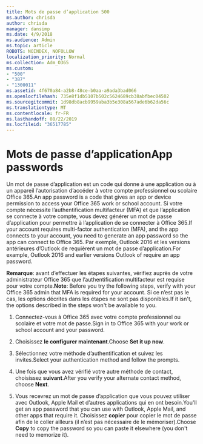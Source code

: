 ```yaml
---
title: Mots de passe d’application 500
ms.author: chrisda
author: chrisda
manager: dansimp
ms.date: 4/9/2018
ms.audience: Admin
ms.topic: article
ROBOTS: NOINDEX, NOFOLLOW
localization_priority: Normal
ms.collection: Adm_O365
ms.custom:
- "500"
- "387"
- "1300011"
ms.assetid: 4f670a84-a2b8-48ce-b0aa-a9ada3bad066
ms.openlocfilehash: 735e8f1db5107b502c5624689cb38abfbec04502
ms.sourcegitcommit: 1d98db8acb9959aba3b5e308a567ade6b62da56c
ms.translationtype: MT
ms.contentlocale: fr-FR
ms.lasthandoff: 08/22/2019
ms.locfileid: "36517785"
---
```

# <a name="app-passwords"></a><span data-ttu-id="8ee5c-102">Mots de passe d’application</span><span class="sxs-lookup"><span data-stu-id="8ee5c-102">App passwords</span></span>

<span data-ttu-id="8ee5c-103">Un mot de passe d’application est un code qui donne à une application ou à un appareil l’autorisation d’accéder à votre compte professionnel ou scolaire Office 365.</span><span class="sxs-lookup"><span data-stu-id="8ee5c-103">An app password is a code that gives an app or device permission to access your Office 365 work or school account.</span></span> <span data-ttu-id="8ee5c-104">Si votre compte nécessite l’authentification multifacteur (MFA) et que l’application se connecte à votre compte, vous devez générer un mot de passe d’application pour permettre à l’application de se connecter à Office 365.</span><span class="sxs-lookup"><span data-stu-id="8ee5c-104">If your account requires multi-factor authentication (MFA), and the app connects to your account, you need to generate an app password so the app can connect to Office 365.</span></span> <span data-ttu-id="8ee5c-105">Par exemple, Outlook 2016 et les versions antérieures d’Outlook de requièrent un mot de passe d’application.</span><span class="sxs-lookup"><span data-stu-id="8ee5c-105">For example, Outlook 2016 and earlier versions Outlook of require an app password.</span></span>

 <span data-ttu-id="8ee5c-106">**Remarque**: avant d’effectuer les étapes suivantes, vérifiez auprès de votre administrateur Office 365 que l’authentification multifacteur est requise pour votre compte.</span><span class="sxs-lookup"><span data-stu-id="8ee5c-106">**Note**: Before you try the following steps, verify with your Office 365 admin that MFA is required for your account.</span></span> <span data-ttu-id="8ee5c-107">Si ce n’est pas le cas, les options décrites dans les étapes ne sont pas disponibles.</span><span class="sxs-lookup"><span data-stu-id="8ee5c-107">If it isn't, the options described in the steps won't be available to you.</span></span>

1. <span data-ttu-id="8ee5c-108">Connectez-vous à Office 365 avec votre compte professionnel ou scolaire et votre mot de passe.</span><span class="sxs-lookup"><span data-stu-id="8ee5c-108">Sign in to Office 365 with your work or school account and your password.</span></span>

2. <span data-ttu-id="8ee5c-109">Choisissez **le configurer maintenant**.</span><span class="sxs-lookup"><span data-stu-id="8ee5c-109">Choose **Set it up now**.</span></span>

3. <span data-ttu-id="8ee5c-110">Sélectionnez votre méthode d’authentification et suivez les invites.</span><span class="sxs-lookup"><span data-stu-id="8ee5c-110">Select your authentication method and follow the prompts.</span></span>

4. <span data-ttu-id="8ee5c-111">Une fois que vous avez vérifié votre autre méthode de contact, choisissez **suivant**.</span><span class="sxs-lookup"><span data-stu-id="8ee5c-111">After you verify your alternate contact method, choose **Next**.</span></span>

5. <span data-ttu-id="8ee5c-112">Vous recevrez un mot de passe d’application que vous pouvez utiliser avec Outlook, Apple Mail et d’autres applications qui en ont besoin.</span><span class="sxs-lookup"><span data-stu-id="8ee5c-112">You'll get an app password that you can use with Outlook, Apple Mail, and other apps that require it.</span></span> <span data-ttu-id="8ee5c-113">Choisissez **copier** pour copier le mot de passe afin de le coller ailleurs (il n’est pas nécessaire de le mémoriser).</span><span class="sxs-lookup"><span data-stu-id="8ee5c-113">Choose **Copy** to copy the password so you can paste it elsewhere (you don't need to memorize it).</span></span>
